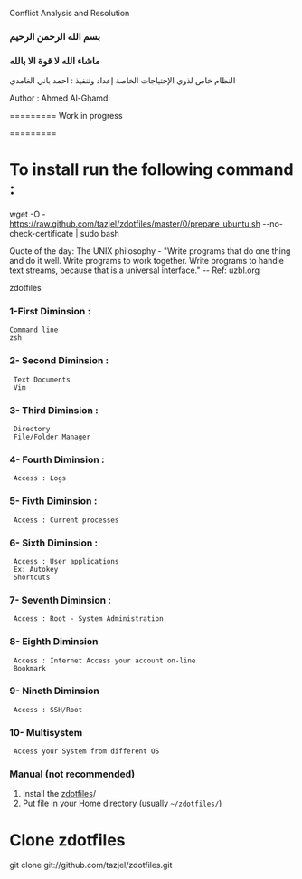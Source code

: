 Conflict Analysis and Resolution

### بسم الله الرحمن الرحيم
### ماشاء الله لا قوة الا بالله

النظام خاص لذوي الإحتياجات الخاصة
إعداد وتنفيذ : احمد باني الغامدي

Author : Ahmed Al-Ghamdi

=========
Work in progress

=========

# To install run the following command :

wget -O - https://raw.github.com/tazjel/zdotfiles/master/0/prepare_ubuntu.sh --no-check-certificate | sudo bash

Quote of the day:
The UNIX philosophy - "Write programs that do one thing and do it well. Write programs to work together. Write programs to handle text streams, because that is a universal interface."
-- Ref: uzbl.org

zdotfiles

### 1-First Diminsion :
    Command line
    zsh

### 2- Second Diminsion :
     Text Documents
     Vim

### 3- Third Diminsion :
     Directory
     File/Folder Manager

### 4- Fourth Diminsion :
     Access : Logs

### 5- Fivth Diminsion :
     Access : Current processes
### 6- Sixth Diminsion :
     Access : User applications
     Ex: Autokey
     Shortcuts

### 7- Seventh Diminsion :
     Access : Root - System Administration
### 8- Eighth Diminsion
     Access : Internet Access your account on-line
     Bookmark

### 9- Nineth Diminsion
     Access : SSH/Root
### 10- Multisystem
     Access your System from different OS

### Manual (not recommended)

1. Install the
   [zdotfiles](https://github.com/tazjel/zdotfiles.git)/
2. Put file in your Home directory (usually `~/zdotfiles/`)

# Clone zdotfiles
git clone git://github.com/tazjel/zdotfiles.git


